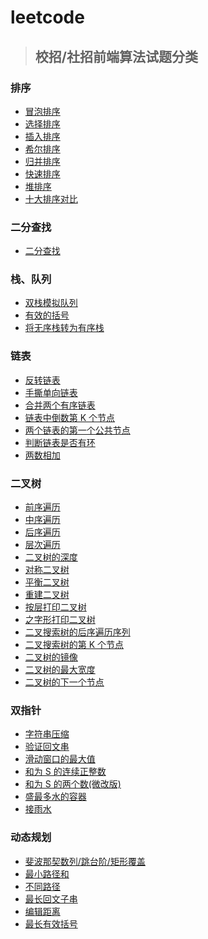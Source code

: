 # leetcode

> ## 校招/社招前端算法试题分类

### 排序

- [冒泡排序](https://github.com/xingpengchao/leetcode/blob/master/1.排序/冒泡排序.md)
- [选择排序](https://github.com/xingpengchao/leetcode/blob/master/1.排序/选择排序.md)
- [插入排序](https://github.com/xingpengchao/leetcode/blob/master/1.排序/插入排序.md)
- [希尔排序](https://github.com/xingpengchao/leetcode/blob/master/1.排序/希尔排序.md)
- [归并排序](https://github.com/xingpengchao/leetcode/blob/master/1.排序/归并排序.md)
- [快速排序](https://github.com/xingpengchao/leetcode/blob/master/1.排序/快速排序.md)
- [堆排序](https://github.com/xingpengchao/leetcode/blob/master/1.排序/堆排序.md)
- [十大排序对比](https://github.com/xingpengchao/leetcode/blob/master/1.排序/十大排序对比.md)

### 二分查找

- [二分查找](https://github.com/xingpengchao/leetcode/blob/master/2.二分查找/二分查找.md)

### 栈、队列

- [双栈模拟队列](https://github.com/xingpengchao/leetcode/blob/master/3.栈、队列/双栈模拟队列.md)
- [有效的括号](https://github.com/xingpengchao/leetcode/blob/master/3.栈、队列/有效的括号.md)
- [将无序栈转为有序栈](https://github.com/xingpengchao/leetcode/blob/master/3.栈、队列/将无序栈转为有序栈.md)

### 链表

- [反转链表](https://github.com/xingpengchao/leetcode/blob/master/4.链表/反转链表.md)
- [手撕单向链表](https://github.com/xingpengchao/leetcode/blob/master/4.链表/手撕单向链表.md)
- [合并两个有序链表](https://github.com/xingpengchao/leetcode/blob/master/4.链表/合并两个有序链表.md)
- [链表中倒数第 K 个节点](https://github.com/xingpengchao/leetcode/blob/master/4.链表/链表中倒数第K个节点.md)
- [两个链表的第一个公共节点](https://github.com/xingpengchao/leetcode/blob/master/4.链表/两个链表的第一个公共节点.md)
- [判断链表是否有环](https://github.com/xingpengchao/leetcode/blob/master/4.链表/判断链表是否有环.md)
- [两数相加](https://github.com/xingpengchao/leetcode/blob/master/4.链表/两数相加.md)

### 二叉树

- [前序遍历](https://github.com/xingpengchao/leetcode/blob/master/5.二叉树/前序遍历.md)
- [中序遍历](https://github.com/xingpengchao/leetcode/blob/master/5.二叉树/中序遍历.md)
- [后序遍历](https://github.com/xingpengchao/leetcode/blob/master/5.二叉树/后序遍历.md)
- [层次遍历](https://github.com/xingpengchao/leetcode/blob/master/5.二叉树/层次遍历.md)
- [二叉树的深度](https://github.com/xingpengchao/leetcode/blob/master/5.二叉树/二叉树的深度.md)
- [对称二叉树](https://github.com/xingpengchao/leetcode/blob/master/5.二叉树/对称二叉树.md)
- [平衡二叉树](https://github.com/xingpengchao/leetcode/blob/master/5.二叉树/平衡二叉树.md)
- [重建二叉树](https://github.com/xingpengchao/leetcode/blob/master/5.二叉树/重建二叉树.md)
- [按层打印二叉树](https://github.com/xingpengchao/leetcode/blob/master/5.二叉树/按层打印二叉树.md)
- [之字形打印二叉树](https://github.com/xingpengchao/leetcode/blob/master/5.二叉树/之字形打印二叉树.md)
- [二叉搜索树的后序遍历序列](https://github.com/xingpengchao/leetcode/blob/master/5.二叉树/二叉搜索树的后序遍历序列.md)
- [二叉搜索树的第 K 个节点](https://github.com/xingpengchao/leetcode/blob/master/5.二叉树/二叉搜索树的第K个节点.md)
- [二叉树的镜像](https://github.com/xingpengchao/leetcode/blob/master/5.二叉树/二叉树的镜像.md)
- [二叉树的最大宽度](https://github.com/xingpengchao/leetcode/blob/master/5.二叉树/二叉树的最大宽度.md)
- [二叉树的下一个节点](https://github.com/xingpengchao/leetcode/blob/master/5.二叉树/二叉树的下一个节点.md)

### 双指针

- [字符串压缩](https://github.com/xingpengchao/leetcode/blob/master/6.双指针/字符串压缩.md)
- [验证回文串](https://github.com/xingpengchao/leetcode/blob/master/6.双指针/验证回文串.md)
- [滑动窗口的最大值](https://github.com/xingpengchao/leetcode/blob/master/6.双指针/滑动窗口的最大值.md)
- [和为 S 的连续正整数](https://github.com/xingpengchao/leetcode/blob/master/6.双指针/和为S的连续正整数.md)
- [和为 S 的两个数(微改版)](<https://github.com/xingpengchao/leetcode/blob/master/6.双指针/和为S的两个数(微改版).md>)
- [盛最多水的容器](https://github.com/xingpengchao/leetcode/blob/master/6.双指针/盛最多水的容器.md)
- [接雨水](https://github.com/xingpengchao/leetcode/blob/master/6.双指针/接雨水.md)

### 动态规划

- [斐波那契数列/跳台阶/矩形覆盖](https://github.com/xingpengchao/leetcode/blob/master/7.动态规划/斐波那契数列、跳台阶、矩形覆盖.md)
- [最小路径和](https://github.com/xingpengchao/leetcode/blob/master/7.动态规划/最小路径和.md)
- [不同路径](https://github.com/xingpengchao/leetcode/blob/master/7.动态规划/不同路径.md)
- [最长回文子串](https://github.com/xingpengchao/leetcode/blob/master/7.动态规划/最长回文子串.md)
- [编辑距离](https://github.com/xingpengchao/leetcode/blob/master/7.动态规划/编辑距离.md)
- [最长有效括号](https://github.com/xingpengchao/leetcode/blob/master/7.动态规划/最长有效括号.md)

<!--
### 前端手撕代码

- [封装 call](https://github.com/xingpengchao/leetcode/blob/master/8.前端手撕代码/封装call.md)
- [封装 apply](https://github.com/xingpengchao/leetcode/blob/master/8.前端手撕代码/封装apply.md)
- [封装 bind](https://github.com/xingpengchao/leetcode/blob/master/8.前端手撕代码/封装bind.md)
- [封装 map](https://github.com/xingpengchao/leetcode/blob/master/8.前端手撕代码/封装map.md)
- [深拷贝](https://github.com/xingpengchao/leetcode/blob/master/8.前端手撕代码/深拷贝.md)
- [数组去重](https://github.com/xingpengchao/leetcode/blob/master/8.前端手撕代码/数组去重.md)
- [数组扁平化](https://github.com/xingpengchao/leetcode/blob/master/8.前端手撕代码/数组扁平化.md)
- [函数柯里化](https://github.com/xingpengchao/leetcode/blob/master/8.前端手撕代码/函数柯里化.md)
- [实现 Instanceof](https://github.com/xingpengchao/leetcode/blob/master/8.前端手撕代码/实现Instanceof.md)
- [new 的过程](https://github.com/xingpengchao/leetcode/blob/master/8.前端手撕代码/new的过程.md)
- [手撕 Promise(简易版)](<https://github.com/xingpengchao/leetcode/blob/master/8.前端手撕代码/手撕Promise(简易版).md>)
- [手撕 Promise(A+规范)](<https://github.com/xingpengchao/leetcode/blob/master/8.前端手撕代码/手撕Promise(A+规范).md>)
- [手撕 Promise.all](https://github.com/xingpengchao/leetcode/blob/master/8.前端手撕代码/手撕Promise.all.md)
- [Promise 封装异步上传图片](https://github.com/xingpengchao/leetcode/blob/master/8.前端手撕代码/Promise封装异步上传图片.md)
- [红黄绿灯(字节)](<https://github.com/xingpengchao/leetcode/blob/master/8.前端手撕代码/红黄绿灯(字节).md>)
- [spawn 函数(Async 函数实现原理)](<https://github.com/xingpengchao/leetcode/blob/master/8.前端手撕代码/spawn函数(Async函数实现原理).md>)
- [thunk 函数(Generator 函数实现自动流程管理原理)](<https://github.com/xingpengchao/leetcode/blob/master/8.前端手撕代码/thunk函数(Generator函数实现自动流程管理原理).md>)
- [防抖](https://github.com/xingpengchao/leetcode/blob/master/8.前端手撕代码/防抖.md)
- [节流](https://github.com/xingpengchao/leetcode/blob/master/8.前端手撕代码/节流.md) -->
